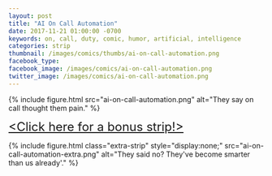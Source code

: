```yaml
---
layout: post
title: "AI On Call Automation"
date: 2017-11-21 01:00:00 -0700
keywords: on, call, duty, comic, humor, artificial, intelligence
categories: strip
thumbnail: /images/comics/thumbs/ai-on-call-automation.png
facebook_type: 
facebook_image: /images/comics/ai-on-call-automation.png
twitter_image: /images/comics/ai-on-call-automation.png
---
```


{% include figure.html src="ai-on-call-automation.png" alt="They say on call thought them pain." %}

<div class="extra-strip-btn-wrapper">
<a data-comic-identifier="ai-on-call-automation" class="customfont extra-strip-btn" style="
    text-align: center;
    padding-top: 20px;
    font-size: 24px;" href="">&lt;Click here for a bonus strip!&gt;</a>
    </div>




{% include figure.html class="extra-strip" style="display:none;" src="ai-on-call-automation-extra.png" alt="They said no? They've become smarter than us already'." %}
